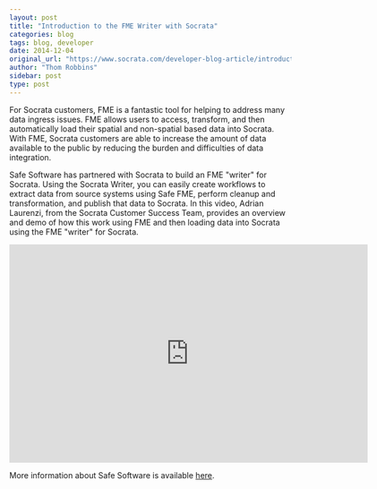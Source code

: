 ```yaml
---
layout: post
title: "Introduction to the FME Writer with Socrata"
categories: blog
tags: blog, developer
date: 2014-12-04
original_url: "https://www.socrata.com/developer-blog-article/introduction-fme-writer-socrata/"
author: "Thom Robbins"
sidebar: post
type: post
---
```


For Socrata customers, FME is a fantastic tool for helping to address many data ingress issues. FME allows users to access, transform, and then automatically load their spatial and non-spatial based data into Socrata. With FME, Socrata customers are able to increase the amount of data available to the public by reducing the burden and difficulties of data integration.

Safe Software has partnered with Socrata to build an FME "writer" for Socrata. Using the Socrata Writer, you can easily create workflows to extract data from source systems using Safe FME, perform cleanup and transformation, and publish that data to Socrata. In this video, Adrian Laurenzi, from the Socrata Customer Success Team, provides an overview and demo of how this work using FME and then loading data into Socrata using the FME "writer" for Socrata.

<iframe id="ytplayer" type="text/html" width="640" height="390" src="https://www.youtube.com/embed/2ny_N0vjJ7s?autoplay=0" frameborder="0">You must enable iFrames</iframe>

More information about Safe Software is available [here](http://www.safe.com/solutions/for-applications/socrata/).


